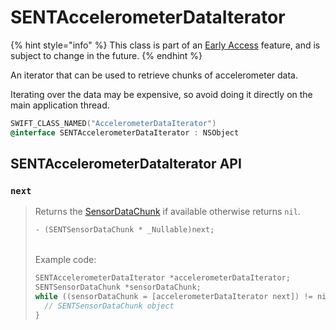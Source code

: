 # SENTAccelerometerDataIterator

{% hint style="info" %}
This class is part of an [Early Access](../../../appendix/feature-production-readiness.md) feature, and is subject to change in the future.
{% endhint %}

An iterator that can be used to retrieve chunks of accelerometer data.

Iterating over the data may be expensive, so avoid doing it directly on the main application thread.

```objectivec
SWIFT_CLASS_NAMED("AccelerometerDataIterator")
@interface SENTAccelerometerDataIterator : NSObject
```

## SENTAccelerometerDataIterator API

### `next`

> Returns the [SensorDataChunk](sentsensordatachunk.md) if available otherwise returns `nil`.
>
> ```objectivec
> - (SENTSensorDataChunk * _Nullable)next;
> ```
>
> \
> Example code:
>
> ```objectivec
> SENTAccelerometerDataIterator *accelerometerDataIterator;
> SENTSensorDataChunk *sensorDataChunk;
> while ((sensorDataChunk = [accelerometerDataIterator next]) != nil) {
>   // SENTSensorDataChunk object
> }
> ```
